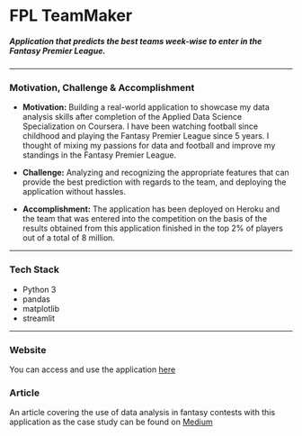# FPL TeamMaker
<h5> Application that predicts the best teams week-wise to enter in the Fantasy Premier League. </h5>

-----------------------------------------
### Motivation, Challenge & Accomplishment

* **Motivation:** Building a real-world application to showcase my data analysis skills after completion of the Applied Data Science Specialization on Coursera. I have
been watching football since childhood and playing the Fantasy Premier League since 5 years. I thought of mixing my passions for data and football and improve my
standings in the Fantasy Premier League.

* **Challenge:** Analyzing and recognizing the appropriate features that can provide the best prediction with regards to the team, and deploying the application without
hassles.

* **Accomplishment:** The application has been deployed on Heroku and the team that was entered into the competition on the basis of the results obtained from this application finished in the top 2% of players out of a total of 8 million.

***

### Tech Stack

* Python 3
* pandas
* matplotlib
* streamlit

***

### Website 

You can access and use the application [here]([https://fpl-teammaker.herokuapp.com](https://fpl-teammaker.streamlit.app/))

### Article 
An article covering the use of data analysis in fantasy contests with this application as the case study can be found on [Medium](https://towardsdatascience.com/fantasy-premier-league-x-data-analysis-being-among-the-top-2-98a714a1d170?gi=dba0497b9cd)
